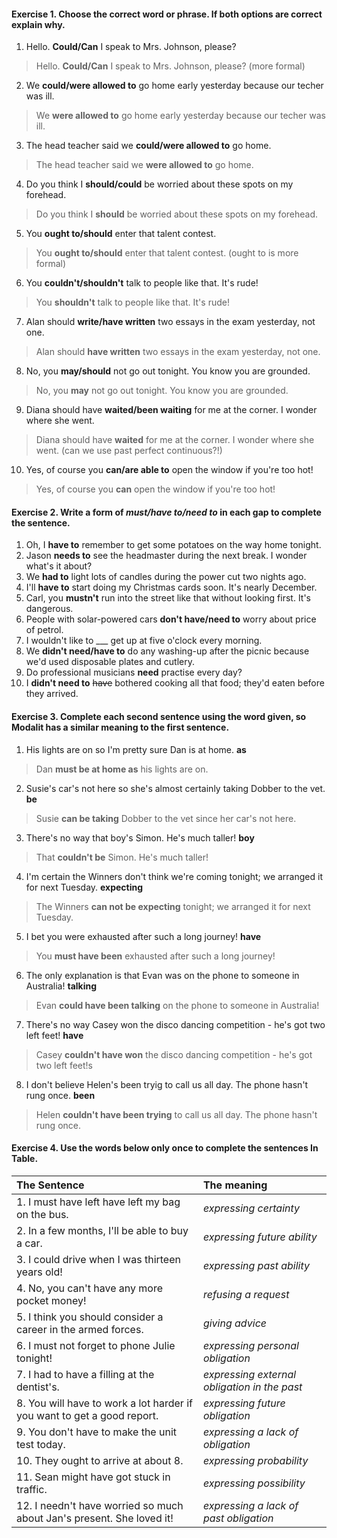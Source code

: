 #### Exercise 1. Choose the correct word or phrase. If both options are correct explain why.

1. Hello. **Could/Can** I speak to Mrs. Johnson, please?

> Hello. **Could/Can** I speak to Mrs. Johnson, please? (more formal)

2. We **could/were allowed to** go home early yesterday because our techer was ill.

> We **were allowed to** go home early yesterday because our techer was ill.

3. The head teacher said we **could/were allowed to** go home.

> The head teacher said we **were allowed to** go home.

4. Do you think I **should/could** be worried about these spots on my forehead.

> Do you think I **should** be worried about these spots on my forehead.

5. You **ought to/should** enter that talent contest.

> You **ought to/should** enter that talent contest. (ought to is more formal)

6. You **couldn't/shouldn't** talk to people like that. It's rude!

> You **shouldn't** talk to people like that. It's rude!

7. Alan should **write/have written** two essays in the exam yesterday, not one.

> Alan should **have written** two essays in the exam yesterday, not one.

8. No, you **may/should** not go out tonight. You know you are grounded.

> No, you **may** not go out tonight. You know you are grounded.

9. Diana should have **waited/been waiting** for me at the corner. I wonder where she went.

> Diana should have **waited** for me at the corner. I wonder where she went. (can we use past perfect continuous?!)

10. Yes, of course you **can/are able to** open the window if you're too hot!

> Yes, of course you **can** open the window if you're too hot!

#### Exercise 2. Write a form of _must/have to/need to_ in each gap to complete the sentence.

1. Oh, I **have to** remember to get some potatoes on the way home tonight.
2. Jason **needs to** see the headmaster during the next break. I wonder what's it about?
3. We **had to** light lots of candles during the power cut two nights ago.
4. I'll **have to** start doing my Christmas cards soon. It's nearly December.
5. Carl, you **mustn't** run into the street like that without looking first. It's dangerous.
6. People with solar-powered cars **don't have/need to** worry about price of petrol.
7. I wouldn't like to \_\_\_ get up at five o'clock every morning.
8. We **didn't need/have to** do any washing-up after the picnic because we'd used disposable plates and cutlery.
9. Do professional musicians **need** practise every day?
10. I **didn't need to** ~~have~~ bothered cooking all that food; they'd eaten before they arrived.

#### Exercise 3. Complete each second sentence using the word given, so Modalit has a similar meaning to the first sentence.

1. His lights are on so I'm pretty sure Dan is at home. **as**

> Dan **must be at home as** his lights are on.

2. Susie's car's not here so she's almost certainly taking Dobber to the vet. **be**

> Susie **can be taking** Dobber to the vet since her car's not here.

3. There's no way that boy's Simon. He's much taller! **boy**

> That **couldn't be** Simon. He's much taller!

4. I'm certain the Winners don't think we're coming tonight; we arranged it for next Tuesday. **expecting**

> The Winners **can not be expecting** tonight; we arranged it for next Tuesday.

5. I bet you were exhausted after such a long journey! **have**

> You **must have been** exhausted after such a long journey!

6. The only explanation is that Evan was on the phone to someone in Australia! **talking**

> Evan **could have been talking** on the phone to someone in Australia!

7. There's no way Casey won the disco dancing competition - he's got two left feet! **have**

> Casey **couldn't have won** the disco dancing competition - he's got two left feet!s

8. I don't believe Helen's been tryig to call us all day. The phone hasn't rung once. **been**

> Helen **couldn't have been trying** to call us all day. The phone hasn't rung once.

#### Exercise 4. Use the words below only once to complete the sentences In Table.

| The Sentence                                                            | The meaning                                  |
| :---------------------------------------------------------------------- | :------------------------------------------- |
| 1. I must have left have left my bag on the bus.                        | _expressing certainty_                       |
| 2. In a few months, I'll be able to buy a car.                          | _expressing future ability_                  |
| 3. I could drive when I was thirteen years old!                         | _expressing past ability_                    |
| 4. No, you can't have any more pocket money!                            | _refusing a request_                         |
| 5. I think you should consider a career in the armed forces.            | _giving advice_                              |
| 6. I must not forget to phone Julie tonight!                            | _expressing personal obligation_             |
| 7. I had to have a filling at the dentist's.                            | _expressing external obligation in the past_ |
| 8. You will have to work a lot harder if you want to get a good report. | _expressing future obligation_               |
| 9. You don't have to make the unit test today.                          | _expressing a lack of obligation_            |
| 10. They ought to arrive at about 8.                                    | _expressing probability_                     |
| 11. Sean might have got stuck in traffic.                               | _expressing possibility_                     |
| 12. I needn't have worried so much about Jan's present. She loved it!   | _expressing a lack of past obligation_       |
